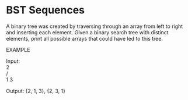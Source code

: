 # BST Sequences
A binary tree was created by traversing through an array from left to right and inserting each element. Given a binary search tree with distinct elements, print all possible arrays that could have led to this tree.  
  
EXAMPLE  
  
Input:  
    2  
   / \
  1   3  
  
Output: {2, 1, 3}, {2, 3, 1}